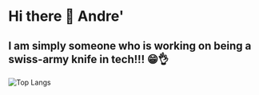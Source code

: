 # Hi there 👋  Andre' 

## I am simply someone who is working on being a swiss-army knife in tech!!! 😁👌


<!--- [![Top Langs](https://github-readme-stats-two-ruddy-73.vercel.app/api/top-langs/?username=andre-east)](https://github.com/andre-east/github-readme-stats) --->

![Top Langs](https://github-readme-stats-two-ruddy-73.vercel.app/api/top-langs/?username=andre-east&hide_progress=true&theme=github_dark_dimmed&&langs_count=8)
